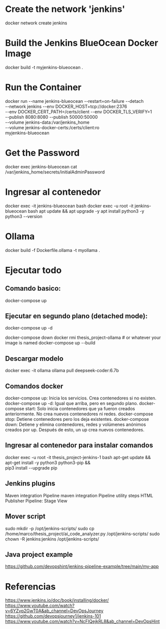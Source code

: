 # Create the network 'jenkins'
docker network create jenkins

# Build the Jenkins BlueOcean Docker Image
docker build -t myjenkins-blueocean .

# Run the Container
docker run --name jenkins-blueocean --restart=on-failure --detach \
  --network jenkins --env DOCKER_HOST=tcp://docker:2376 \
  --env DOCKER_CERT_PATH=/certs/client --env DOCKER_TLS_VERIFY=1 \
  --publish 8080:8080 --publish 50000:50000 \
  --volume jenkins-data:/var/jenkins_home \
  --volume jenkins-docker-certs:/certs/client:ro \
  myjenkins-blueocean

# Get the Password
docker exec jenkins-blueocean cat /var/jenkins_home/secrets/initialAdminPassword

# Ingresar al contenedor
docker exec -it jenkins-blueocean bash
docker exec -u root -it jenkins-blueocean bash
apt update && apt upgrade -y
apt install python3 -y
python3 --version

# Ollama
docker build -f Dockerfile.ollama -t myollama .

# Ejecutar todo
## Comando basico:
docker-compose up

## Ejecutar en segundo plano (detached mode):
docker-compose up -d

docker-compose down
docker rmi thesis_project-ollama  # or whatever your image is named
docker-compose up --build

## Descargar modelo
docker exec -it ollama ollama pull deepseek-coder:6.7b

## Comandos docker
docker-compose up: Inicia los servicios. Crea contenedores si no existen.
docker-compose up -d:  Igual que arriba, pero en segundo plano.
docker-compose start:  Solo inicia contenedores que ya fueron creados anteriormente. No crea nuevos contenedores ni redes.
docker-compose stop: Detiene contenedores pero los deja existentes.
docker-compose down: Detiene y elimina contenedores, redes y volúmenes anónimos creados por up. Después de esto, un up crea nuevos contenedores.

## Ingresar al contenedor para instalar comandos
docker exec -u root -it thesis_project-jenkins-1 bash
apt-get update && \
    apt-get install -y python3 python3-pip && \
    pip3 install --upgrade pip

## Jenkins plugins
Maven integration
Pipeline maven integration
Pipeline utility steps
HTML Publisher
Pipeline: Stage View

## Mover script
sudo mkdir -p /opt/jenkins-scripts/
sudo cp /home/marco/thesis_project/ai_code_analyzer.py /opt/jenkins-scripts/
sudo chown -R jenkins:jenkins /opt/jenkins-scripts/

## Java project example
https://github.com/devopshint/jenkins-pipeline-example/tree/main/my-app

# Referencias
https://www.jenkins.io/doc/book/installing/docker/
https://www.youtube.com/watch?v=6YZvp2GwT0A&ab_channel=DevOpsJourney
https://github.com/devopsjourney1/jenkins-101
https://www.youtube.com/watch?v=NcFIQejkRL8&ab_channel=DevOpsHint